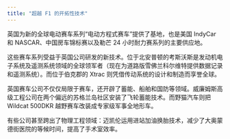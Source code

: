 ```yaml
---
title: "超越 F1 的开拓性技术"
---
```


英国为新的全球电动赛车系列“电动方程式赛车”提供了基地，也是美国 IndyCar 和 NASCAR、中国房车锦标赛以及勒芒 24 小时耐力赛系列的主要供应地。

这些赛车系列受益于英国公司研发的新技术。位于北安普顿的考斯沃斯是发动机电子系统及遥测系统领域的全球领军者（现在为道路版雪佛兰科尔维特提供数据记录和遥测系统）。而位于伯克郡的 Xtrac 则凭借传动系统的设计和制造而享誉全球。

英国赛车公司不仅仅局限于赛车，还开辟了蓄能、船舶和国防等领域。威廉姆斯高级工程公司在两个偏远的苏格兰岛社区安装了飞轮蓄能技术。而野猫汽车则把 Wildcat 500DKR 越野赛车改装成专家级军事全地形车。

有些公司甚至跨出了物理工程领域：迈凯伦运用进站加油换胎技术，减少了大奥蒙德街医院的等候时间，提高了手术室效率。

